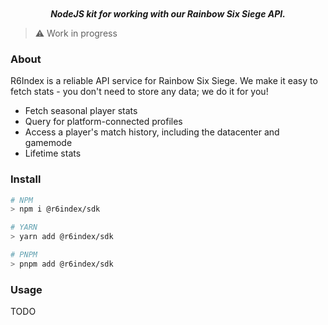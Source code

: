 <div align="center">
<!-- <img src="" align="center" width="80%" alt="banner"> -->
<br>
<br>
<img src="https://img.shields.io/github/package-json/v/r6index/sdk" align="center" alt="">
<img src="https://img.shields.io/npm/dm/@r6indexapi/sdk" align="center" alt="">
<img src="https://img.shields.io/github/license/R6IndexAPI/sdk" align="center" alt="">
<img src="https://img.shields.io/github/issues/R6IndexAPI/sdk" align="center" alt="">
<img src="https://img.shields.io/github/issues-pr/R6IndexAPI/sdk" align="center" alt="">
<br>
<br>

**_NodeJS kit for working with our Rainbow Six Siege API._**

</div>

> ⚠️ Work in progress

### About

R6Index is a reliable API service for Rainbow Six Siege. We make it easy to fetch stats - you don't need to
store any data; we do it for you!

-   Fetch seasonal player stats
-   Query for platform-connected profiles
-   Access a player's match history, including the datacenter and gamemode
-   Lifetime stats

### Install

```sh
# NPM
> npm i @r6index/sdk

# YARN
> yarn add @r6index/sdk

# PNPM
> pnpm add @r6index/sdk
```

### Usage

TODO
